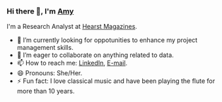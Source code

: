 ### Hi there 👋, I'm [Amy](https://www.linkedin.com/in/amyli97/)

I'm a Research Analyst at [Hearst Magazines](https://www.hearst.com/magazines).

- 🌱 I’m currently looking for oppotunities to enhance my project management skills.
- 👯 I’m eager to collaborate on anything related to data.
- 📫 How to reach me: [LinkedIn](https://www.linkedin.com/in/amyli97/), [E-mail](mailto:amyli07cd@gmail.com).
- 😄 Pronouns: She/Her.
- ⚡ Fun fact: I love classical music and have been playing the flute for more than 10 years.

